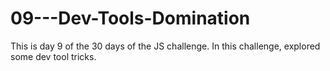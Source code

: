 # 09---Dev-Tools-Domination

This is day 9 of the 30 days of the JS challenge. In this challenge, explored some dev tool tricks.
